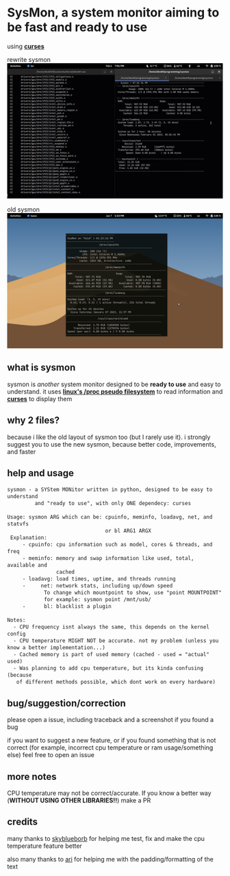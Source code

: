 # SysMon, a system monitor aiming to be fast and ready to use

using [**curses**](https://docs.python.org/3/howto/curses.html)

rewrite sysmon
![current sysmon screenshot](screens/sysmon.png)

old sysmon
![old sysmon screenshot](screens/sysmon-old.png)

## what is sysmon
sysmon is *another* system monitor designed to be **ready to use** and easy to understand. it uses [**linux's /proc pseudo filesystem**](https://www.kernel.org/doc/html/latest/filesystems/proc.html) to read information and [**curses**](https://docs.python.org/3/howto/curses.html) to display them

## why 2 files?
because i like the old layout of sysmon too (but I rarely use it). i strongly suggest you to use the new sysmon, because better code, improvements, and faster

## help and usage
```
sysmon - a SYStem MONitor written in python, designed to be easy to understand
         and "ready to use", with only ONE dependecy: curses

Usage: sysmon ARG which can be: cpuinfo, meminfo, loadavg, net, and statvfs
                                or bl ARG1 ARGX
 Explanation:
     - cpuinfo: cpu information such as model, cores & threads, and freq
     - meminfo: memory and swap information like used, total, available and
                cached
     - loadavg: load times, uptime, and threads running
     -     net: network stats, including up/down speed
            To change which mountpoint to show, use "point MOUNTPOINT"
            for example: sysmon point /mnt/usb/
     -      bl: blacklist a plugin

Notes:
  - CPU frequency isnt always the same, this depends on the kernel config
  - CPU temperature MIGHT NOT be accurate. not my problem (unless you know a better implementation...)
  - Cached memory is part of used memory (cached - used = "actual" used)
  - Was planning to add cpu temperature, but its kinda confusing (because
   of different methods possible, which dont work on every hardware)
```
## bug/suggestion/correction
please open a issue, including traceback and a screenshot if you found a bug

if you want to suggest a new feature, or if you found something that is not correct (for example, incorrect cpu temperature or ram usage/something else) feel free to open an issue

## more notes
CPU temperature may not be correct/accurate. If you know a better way (**WITHOUT USING OTHER LIBRARIES!!**) make a PR

## credits
many thanks to [skyblueborb](https://github.com/skyblueborb) for helping me test, fix and make the cpu temperature feature better

also many thanks to [ari](https://ari-web.xyz/gh) for helping me with the padding/formatting of the text
